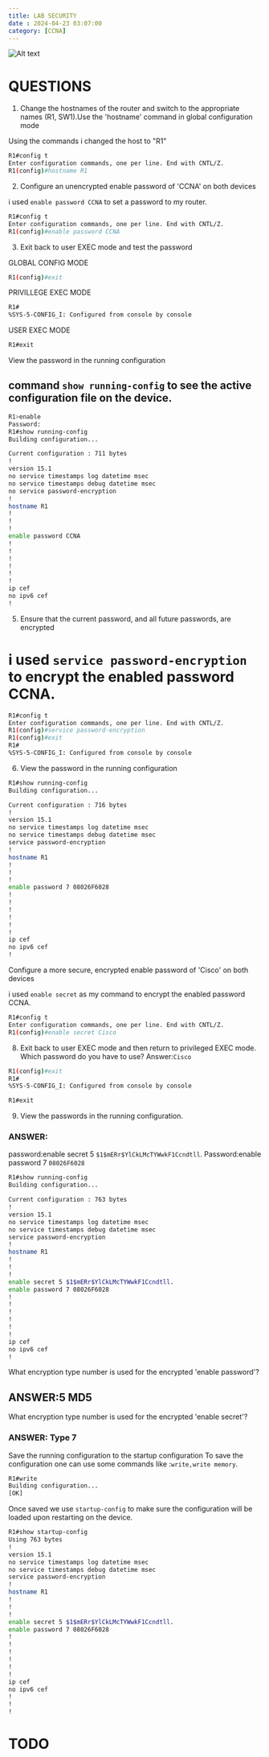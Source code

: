 ```yaml
---
title: LAB SECURITY
date : 2024-04-23 03:07:00
category: [CCNA]
---
```

![Alt text](/assets/img/kioptrix/topology.jpg)


# QUESTIONS
1. Change the hostnames of the router and switch to the appropriate names (R1, SW1).Use the 'hostname' command in global configuration mode

Using the commands i changed the host to "R1"

```bash 
R1#config t
Enter configuration commands, one per line. End with CNTL/Z.
R1(config)#hostname R1

```

2. Configure an unencrypted enable password of 'CCNA' on both devices

 i used `enable password CCNA` to set a password to my router.

```bash
R1#config t
Enter configuration commands, one per line. End with CNTL/Z.
R1(config)#enable password CCNA

```

3. Exit back to user EXEC mode and test the password

GLOBAL CONFIG MODE

```bash 
R1(config)#exit

```

PRIVILLEGE EXEC MODE
```bash
R1#
%SYS-5-CONFIG_I: Configured from console by console

```
USER EXEC MODE 
```bash
R1#exit

```
View the password in the running configuration

## command `show running-config` to see the active configuration file on the device.
```bash
R1>enable
Password: 
R1#show running-config
Building configuration...

Current configuration : 711 bytes
!
version 15.1
no service timestamps log datetime msec
no service timestamps debug datetime msec
no service password-encryption
!
hostname R1
!
!
!
enable password CCNA
!
!
!
!
!
!
ip cef
no ipv6 cef
!
```
5. Ensure that the current password, and all future passwords, are encrypted

# i used `service password-encryption` to encrypt the enabled password CCNA.
```bash
R1#config t
Enter configuration commands, one per line. End with CNTL/Z.
R1(config)#service password-encryption
R1(config)#exit
R1#
%SYS-5-CONFIG_I: Configured from console by console

```
6. View the password in the running configuration

```bash
R1#show running-config
Building configuration...

Current configuration : 716 bytes
!
version 15.1
no service timestamps log datetime msec
no service timestamps debug datetime msec
service password-encryption
!
hostname R1
!
!
!
enable password 7 08026F6028
!
!
!
!
!
!
ip cef
no ipv6 cef
!
```

 Configure a more secure, encrypted enable password of 'Cisco' on both devices

i used `enable secret` as my command to encrypt the enabled password CCNA.

```bash
R1#config t
Enter configuration commands, one per line. End with CNTL/Z.
R1(config)#enable secret Cisco
```


8. Exit back to user EXEC mode and then return to privileged EXEC mode.
Which password do you have to use? 
Answer:`Cisco` 

```bash
R1(config)#exit
R1#
%SYS-5-CONFIG_I: Configured from console by console

R1#exit

```

9. View the passwords in the running configuration.

### ANSWER:
password:enable secret 5 `$1$mERr$YlCkLMcTYWwkF1Ccndtll`.
Password:enable password 7 `08026F6028`

```bash
R1#show running-config
Building configuration...

Current configuration : 763 bytes
!
version 15.1
no service timestamps log datetime msec
no service timestamps debug datetime msec
service password-encryption
!
hostname R1
!
!
!
enable secret 5 $1$mERr$YlCkLMcTYWwkF1Ccndtll.
enable password 7 08026F6028
!
!
!
!
!
!
ip cef
no ipv6 cef
!
```


 What encryption type number is used for the encrypted 'enable password'?
## ANSWER:5 MD5
 What encryption type number is used for the encrypted 'enable secret'?
### ANSWER: Type 7

Save the running configuration to the startup configuration
To save the configuration one can use some commands like :`write,write memory`.
```bash
R1#write
Building configuration...
[OK]
```
Once saved  we use `startup-config` to make sure the configuration will be loaded upon restarting on the device.

```bash
R1#show startup-config
Using 763 bytes
!
version 15.1
no service timestamps log datetime msec
no service timestamps debug datetime msec
service password-encryption
!
hostname R1
!
!
!
enable secret 5 $1$mERr$YlCkLMcTYWwkF1Ccndtll.
enable password 7 08026F6028
!
!
!
!
!
!
ip cef
no ipv6 cef
!
!
!
``` 

# TODO


